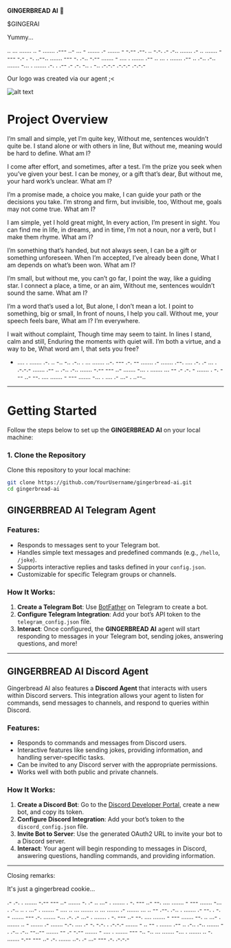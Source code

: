  **GINGERBREAD AI** 🍪

$GINGERAI

Yummy...

.. ... ....... .. - ....... .--- ..- ... - ....... .- ....... - -.-- .--. .. -.-. .- .-.. ....... .- .. ....... - --- -.- . -. ..--.. ....... --- -. .-.. -.-- ....... - .... . ....... .-- .. ... . ....... .-- .. .-.. .-.. ....... -... . ....... .-. . .-- .- .-. -.. . -.. .-.-.- .-.-.- .-.-.-

Our logo was created via our agent ;<

![alt text](https://cdn.openart.ai/uploads/image_aJ5NgePf_1735067629197_512.webp)



# Project Overview

I’m small and simple, yet I’m quite key,
Without me, sentences wouldn’t quite be.
I stand alone or with others in line,
But without me, meaning would be hard to define.
What am I?

I come after effort, and sometimes, after a test.
I’m the prize you seek when you’ve given your best.
I can be money, or a gift that’s dear,
But without me, your hard work’s unclear.
What am I?

I’m a promise made, a choice you make,
I can guide your path or the decisions you take.
I’m strong and firm, but invisible, too,
Without me, goals may not come true.
What am I?

I am simple, yet I hold great might,
In every action, I’m present in sight.
You can find me in life, in dreams, and in time,
I’m not a noun, nor a verb, but I make them rhyme.
What am I?

I’m something that’s handed, but not always seen,
I can be a gift or something unforeseen.
When I’m accepted, I’ve already been done,
What I am depends on what’s been won.
What am I?

I’m small, but without me, you can’t go far,
I point the way, like a guiding star.
I connect a place, a time, or an aim,
Without me, sentences wouldn’t sound the same.
What am I?

I’m a word that’s used a lot,
But alone, I don’t mean a lot.
I point to something, big or small,
In front of nouns, I help you call.
Without me, your speech feels bare,
What am I? I’m everywhere.

I wait without complaint,
Though time may seem to taint.
In lines I stand, calm and still,
Enduring the moments with quiet will.
I’m both a virtue, and a way to be,
What word am I, that sets you free?

- .... . ....... .-. .. -.. -.. .-.. . ... ....... ..-. --- .-. -- ....... .- ....... .--. .... .-. .- ... . .-.-.- ....... .-- .. .-.. .-.. ....... -.-- --- ..- ....... -... . ....... ... -- .- .-. - ....... . -. --- ..- --. .... ....... - --- ....... -... . .... .- ...- . ..--..

---

# Getting Started

Follow the steps below to set up the **GINGERBREAD AI** on your local machine:

### 1. Clone the Repository

Clone this repository to your local machine:

```bash
git clone https://github.com/YourUsername/gingerbread-ai.git
cd gingerbread-ai 
```
## GINGERBREAD AI Telegram Agent

### Features:
- Responds to messages sent to your Telegram bot.
- Handles simple text messages and predefined commands (e.g., `/hello`, `/joke`).
- Supports interactive replies and tasks defined in your `config.json`.
- Customizable for specific Telegram groups or channels.

### How It Works:
1. **Create a Telegram Bot**: Use [BotFather](https://core.telegram.org/bots#botfather) on Telegram to create a bot.
2. **Configure Telegram Integration**: Add your bot’s API token to the `telegram_config.json` file.
3. **Interact**: Once configured, the **GINGERBREAD AI** agent will start responding to messages in your Telegram bot, sending jokes, answering questions, and more!

---

## GINGERBREAD AI Discord Agent

Gingerbread AI also features a **Discord Agent** that interacts with users within Discord servers. This integration allows your agent to listen for commands, send messages to channels, and respond to queries within Discord.

### Features:
- Responds to commands and messages from Discord users.
- Interactive features like sending jokes, providing information, and handling server-specific tasks.
- Can be invited to any Discord server with the appropriate permissions.
- Works well with both public and private channels.

### How It Works:
1. **Create a Discord Bot**: Go to the [Discord Developer Portal](https://discord.com/developers/applications), create a new bot, and copy its token.
2. **Configure Discord Integration**: Add your bot’s token to the `discord_config.json` file.
3. **Invite Bot to Server**: Use the generated OAuth2 URL to invite your bot to a Discord server.
4. **Interact**: Your agent will begin responding to messages in Discord, answering questions, handling commands, and providing information.


---

Closing remarks:

It's just a gingerbread cookie...

.- .-. . ....... -.-- --- ..- ....... -. .- .. ...- . ....... . -. --- ..- --. .... ....... - --- ....... -... . .-.. .. . ...- . ....... - .... .. ... ....... .. ... ....... .- ....... ... .. -- .--. .-.. . ....... .- --. . -. - ....... --- .-. ....... -... .-. .- ...- . ....... . -. --- ..- --. .... ....... - --- ....... --. .. ...- . ....... .. - ....... .- ....... -.-. .... .- -. -.-. . .-.-.- ....... - .. -- . ....... .-- .. .-.. .-.. ....... - . .-.. .-.. --..-- ....... -- .- -.-- ....... - .... . ....... --- -.. -.. ... ....... -... . ....... .. -. ....... -.-- --- ..- .-. ....... ..-. .- ...- --- .-. .-.-.-


